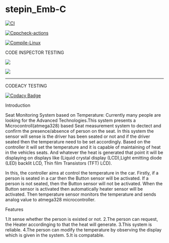 # stepin_Emb-C


[![CI](https://github.com/hemanthkatari06/stepin_Emb-C/actions/workflows/build.yml/badge.svg)](https://github.com/hemanthkatari06/stepin_Emb-C/actions/workflows/build.yml)

[![Cppcheck-actions](https://github.com/hemanthkatari06/stepin_Emb-C/actions/workflows/Cppcheck.yml/badge.svg)](https://github.com/hemanthkatari06/stepin_Emb-C/actions/workflows/Cppcheck.yml)

[![Compile-Linux](https://github.com/hemanthkatari06/stepin_Emb-C/actions/workflows/Compile.yml/badge.svg)](https://github.com/hemanthkatari06/stepin_Emb-C/actions/workflows/Compile.yml)

CODE INSPECTOR TESTING

![](https://www.code-inspector.com/project/28123/score/svg)

![](https://www.code-inspector.com/project/28123/status/svg)

---------------------------------------------------------------------------------------------------------------------------------------------------------------------------------

CODEACY TESTING

[![Codacy Badge](https://app.codacy.com/project/badge/Grade/1bab9660f2224630afc3251f1896d6f2)](https://www.codacy.com/gh/hemanthkatari06/stepin_ATM-system-banking/dashboard?utm_source=github.com&amp;utm_medium=referral&amp;utm_content=hemanthkatari06/stepin_ATM-system-banking&amp;utm_campaign=Badge_Grade)



Introduction


Seat Monitoring System based on Temperature: Currently many people are looking for the Advanced Technologies.This system presents a Microcontroll(atmega328) based Seat measurement system to dectect and confirm the presence/absence of person on the seat. In this system the sensor will sense is the driver has been seated or not and if the driver seated then the temperature need to be set accordingly. Based on the controller it will set the temperature and it is capable of maintaining of heat in the vehicles seats. And whatever the heat is generated that point it will be displaying on displays like (Liquid crystal display (LCD),Light emitting diode (LED) backlit LCD, Thin film Transistors (TFT) LCD).

In this, the controller aims at control the temperature in the car. Firstly, if a person is seated in a car then the Button sensor will be activated. If a person is not seated, then the Button sensor will not be activated. When the Button sensor is activated then automatically heater sensor will be activated. Then temperature sensor monitors the temperature and sends analog value to atmega328 microcontroller.


Features

1.It sense whether the person is existed or not.
2.The person can request, the Heater accordinging to that the heat will generate.
3.This system is reliable.
4.The person can modify the temperature by observing the display which is given in the system.
5.It is compatable.
